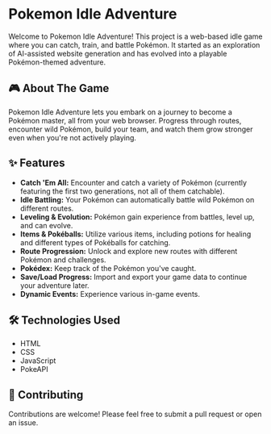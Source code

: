 # Pokemon Idle Adventure

Welcome to Pokemon Idle Adventure! This project is a web-based idle game where you can catch, train, and battle Pokémon. It started as an exploration of AI-assisted website generation and has evolved into a playable Pokémon-themed adventure.

## 🎮 About The Game

Pokemon Idle Adventure lets you embark on a journey to become a Pokémon master, all from your web browser. Progress through routes, encounter wild Pokémon, build your team, and watch them grow stronger even when you're not actively playing.

## ✨ Features

*   **Catch 'Em All:** Encounter and catch a variety of Pokémon (currently featuring the first two generations, not all of them catchable).
*   **Idle Battling:** Your Pokémon can automatically battle wild Pokémon on different routes.
*   **Leveling & Evolution:** Pokémon gain experience from battles, level up, and can evolve.
*   **Items & Pokéballs:** Utilize various items, including potions for healing and different types of Pokéballs for catching.
*   **Route Progression:** Unlock and explore new routes with different Pokémon and challenges.
*   **Pokédex:** Keep track of the Pokémon you've caught.
*   **Save/Load Progress:** Import and export your game data to continue your adventure later.
*   **Dynamic Events:** Experience various in-game events.

## 🛠️ Technologies Used

*   HTML
*   CSS
*   JavaScript
*   PokeAPI

## 🤝 Contributing

Contributions are welcome! Please feel free to submit a pull request or open an issue.

